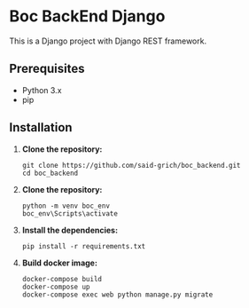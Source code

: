 # Boc BackEnd Django

This is a Django project with Django REST framework.

## Prerequisites

- Python 3.x
- pip

## Installation

1. **Clone the repository:**

   ```
   git clone https://github.com/said-grich/boc_backend.git
   cd boc_backend

2. **Clone the repository:**
    ```
    python -m venv boc_env
    boc_env\Scripts\activate
    
3. **Install the dependencies:**
   ```
   pip install -r requirements.txt

4. **Build docker image:**
   ```
   docker-compose build
   docker-compose up
   docker-compose exec web python manage.py migrate

 